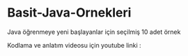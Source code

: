 # Basit-Java-Ornekleri
Java öğrenmeye yeni başlayanlar için seçilmiş 10 adet örnek

Kodlama ve anlatım videosu için youtube linki :
